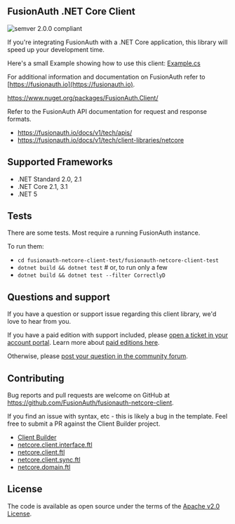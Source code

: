 ## FusionAuth .NET Core Client
![semver 2.0.0 compliant](http://img.shields.io/badge/semver-2.0.0-brightgreen.svg?style=flat-square)

If you're integrating FusionAuth with a .NET Core application, this library will speed up your development time.

Here's a small Example showing how to use this client: [Example.cs](https://github.com/FusionAuth/fusionauth-netcore-client/blob/master/fusionauth-netcore-client-test/fusionauth-netcore-client-test/test/io/fusionauth/Example.cs)

For additional information and documentation on FusionAuth refer to [https://fusionauth.io](https://fusionauth.io).

https://www.nuget.org/packages/FusionAuth.Client/

Refer to the FusionAuth API documentation for request and response formats.
* https://fusionauth.io/docs/v1/tech/apis/
* https://fusionauth.io/docs/v1/tech/client-libraries/netcore

## Supported Frameworks
* .NET Standard 2.0, 2.1
* .NET Core 2.1, 3.1
* .NET 5

## Tests

There are some tests. Most require a running FusionAuth instance.

To run them: 

* `cd fusionauth-netcore-client-test/fusionauth-netcore-client-test`
* `dotnet build && dotnet test` # or, to run only a few
* `dotnet build && dotnet test --filter CorrectlyD`

## Questions and support

If you have a question or support issue regarding this client library, we'd love to hear from you.

If you have a paid edition with support included, please [open a ticket in your account portal](https://account.fusionauth.io/account/support/). Learn more about [paid editions here](https://fusionauth.io/pricing).

Otherwise, please [post your question in the community forum](https://fusionauth.io/community/forum/).

## Contributing

Bug reports and pull requests are welcome on GitHub at https://github.com/FusionAuth/fusionauth-netcore-client.

If you find an issue with syntax, etc - this is likely a bug in the template. Feel free to submit a PR against the Client Builder project.
- [Client Builder](https://github.com/FusionAuth/fusionauth-client-builder)
- [netcore.client.interface.ftl](https://github.com/FusionAuth/fusionauth-client-builder/blob/master/src/main/client/netcore.client.interface.ftl)
- [netcore.client.ftl](https://github.com/FusionAuth/fusionauth-client-builder/blob/master/src/main/client/netcore.client.ftl)
- [netcore.client.sync.ftl](https://github.com/FusionAuth/fusionauth-client-builder/blob/master/src/main/client/netcore.client.sync.ftl)
- [netcore.domain.ftl](https://github.com/FusionAuth/fusionauth-client-builder/blob/master/src/main/client/netcore.domain.ftl)


## License

The code is available as open source under the terms of the [Apache v2.0 License](https://opensource.org/licenses/Apache-2.0).

